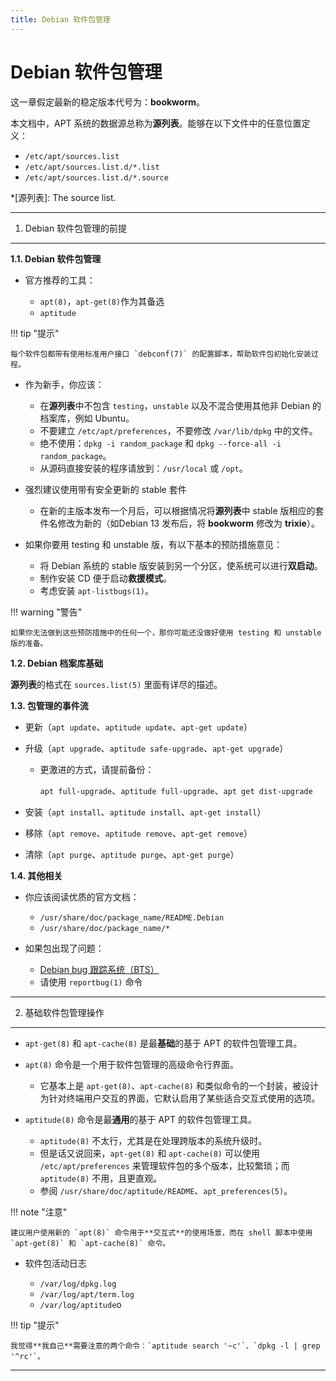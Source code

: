 ```yaml
---
title: Debian 软件包管理
---
```


Debian 软件包管理
=================

这一章假定最新的稳定版本代号为：**bookworm**。

本文档中，APT 系统的数据源总称为**源列表**。能够在以下文件中的任意位置定义：

-   `/etc/apt/sources.list`
-   `/etc/apt/sources.list.d/*.list`
-   `/etc/apt/sources.list.d/*.source`

*[源列表]: The source list.

---

1. Debian 软件包管理的前提
--------------------------

**1.1. Debian 软件包管理**

-   官方推荐的工具：
    
    -   `apt(8)`，`apt-get(8)`作为其备选
    -   `aptitude`

!!! tip "提示"

    每个软件包都带有使用标准用户接口 `debconf(7)` 的配置脚本，帮助软件包初始化安装过程。

-   作为新手，你应该：
    
    -   在**源列表**中不包含 `testing`，`unstable` 以及不混合使用其他非 Debian 的档案库，例如 Ubuntu。
    -   不要建立 `/etc/apt/preferences`，不要修改 `/var/lib/dpkg` 中的文件。
    -   绝不使用：`dpkg -i random_package` 和 `dpkg --force-all -i random_package`。
    -   从源码直接安装的程序请放到：`/usr/local` 或 `/opt`。

-   强烈建议使用带有安全更新的 stable 套件

    -   在新的主版本发布一个月后，可以根据情况将**源列表**中 stable 版相应的套件名修改为新的（如Debian 13 发布后，将 **bookworm** 修改为 **trixie**）。

-   如果你要用 testing 和 unstable 版，有以下基本的预防措施意见：

    -   将 Debian 系统的 stable 版安装到另一个分区，使系统可以进行**双启动**。
    -   制作安装 CD 便于启动**救援模式**。
    -   考虑安装 `apt-listbugs(1)`。

!!! warning "警告"

    如果你无法做到这些预防措施中的任何一个，那你可能还没做好使用 testing 和 unstable 版的准备。

**1.2. Debian 档案库基础**

**源列表**的格式在 `sources.list(5)` 里面有详尽的描述。

**1.3. 包管理的事件流**

-   更新（`apt update`、`aptitude update`、`apt-get update`）
-   升级（`apt upgrade`、`aptitude safe-upgrade`、`apt-get upgrade`）

    -   更激进的方式，请提前备份：

        `apt full-upgrade`、`aptitude full-upgrade`、`apt get dist-upgrade`

-   安装（`apt install`、`aptitude install`、`apt-get install`）
-   移除（`apt remove`、`aptitude remove`、`apt-get remove`）
-   清除（`apt purge`、`aptitude purge`、`apt-get purge`）

**1.4. 其他相关**

-   你应该阅读优质的官方文档：

    -   `/usr/share/doc/package_name/README.Debian`
    -   `/usr/share/doc/package_name/*`

-   如果包出现了问题：

    -   [Debian bug 跟踪系统（BTS）][debianbug]
    -   请使用 `reportbug(1)` 命令

  [debianbug]: https://www.debian.org/Bugs/

---

2. 基础软件包管理操作
---------------------

-   `apt-get(8)` 和 `apt-cache(8)` 是最**基础**的基于 APT 的软件包管理工具。
-   `apt(8)` 命令是一个用于软件包管理的高级命令行界面。

    -   它基本上是 `apt-get(8)`、`apt-cache(8)` 和类似命令的一个封装，被设计为针对终端用户交互的界面，它默认启用了某些适合交互式使用的选项。

-   `aptitude(8)` 命令是最**通用**的基于 APT 的软件包管理工具。

    -   `aptitude(8)` 不太行，尤其是在处理跨版本的系统升级时。
    -   但是话又说回来，`apt-get(8)` 和 `apt-cache(8)` 可以使用 `/etc/apt/preferences` 来管理软件包的多个版本，比较繁琐；而 `aptitude(8)` 不用，且更直观。
    -   参阅 `/usr/share/doc/aptitude/README`、`apt_preferences(5)`。

!!! note "注意"

    建议用户使用新的 `apt(8)` 命令用于**交互式**的使用场景，而在 shell 脚本中使用 `apt-get(8)` 和 `apt-cache(8)` 命令。

-   软件包活动日志

    -   `/var/log/dpkg.log`
    -   `/var/log/apt/term.log`
    -   `/var/log/aptitude`o

!!! tip "提示"

    我觉得**我自己**需要注意的两个命令：`aptitude search '~c'`、`dpkg -l | grep '^rc'`。

---
